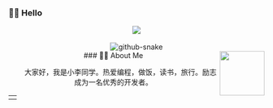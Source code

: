 ###  🙋‍♂️ Hello

<div align="center">
  
  <!-- dynamic typing effect 动态打字效果 -->
  <div>
     <img src="https://readme-typing-svg.demolab.com?font=Fira+Code&pause=1000&width=535&lines=console.log(%22小李同学%2C%20祝您今天愉快%22);✍学习的同时别忘了休息☕!&center=true&size=27" />
  </div>

  <!-- knock code pictures 敲代码的图片 
  <picture>
    <source media="(prefers-color-scheme: dark)" srcset="https://cdn.jsdelivr.net/gh/sun0225SUN/sun0225SUN/assets/images/coding.gif" />
    <source media="(prefers-color-scheme: light)" srcset="https://cdn.jsdelivr.net/gh/sun0225SUN/sun0225SUN/assets/images/developer.svg" height="225px" />
    <img src="https://cdn.jsdelivr.net/gh/sun0225SUN/sun0225SUN/assets/images/coding.gif" />
  </picture> -->

  <!-- for beauty 留个空行好看点 -->
  <div>&nbsp;</div>

  <!-- Snake Code Contribution Map 贪吃蛇代码贡献图 -->
  <picture>
    <source media="(prefers-color-scheme: dark)" srcset="https://cdn.jsdelivr.net/gh/sun0225SUN/sun0225SUN/profile-snake-contrib/github-contribution-grid-snake-dark.svg" />
    <source media="(prefers-color-scheme: light)" srcset="https://cdn.jsdelivr.net/gh/sun0225SUN/sun0225SUN/profile-snake-contrib/github-contribution-grid-snake.svg" />
    <img alt="github-snake" src="https://cdn.jsdelivr.net/gh/sun0225SUN/sun0225SUN/profile-snake-contrib/github-contribution-grid-snake-dark.svg" />
  </picture>
  <div>
    ### 👨‍💻 About Me

<img align="right" width="88" src="https://cdn.jsdelivr.net/gh/sun0225SUN/sun0225SUN/assets/images/astronaut.png" />


<p>&emsp;&emsp;大家好，我是小李同学。热爱编程，做饭，读书，旅行。励志成为一名优秀的开发者。</p>
  </div>

</div>


<table>
  
<tr><td>



</td></tr>
</table>

